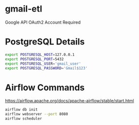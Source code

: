 # gmail-etl
Google API OAuth2 Account Required


# PostgreSQL Details
```bash
export POSTGRESQL_HOST=127.0.0.1
export POSTGRESQL_PORT=5432
export POSTGRESQL_USER='gmail_user'
export POSTGRESQL_PASSWORD='Gmail$123'
```


# Airflow Commands
https://airflow.apache.org/docs/apache-airflow/stable/start.html
```bash
airflow db init
airflow webserver --port 8080
airflow scheduler
```